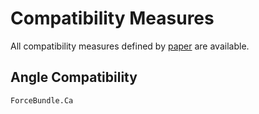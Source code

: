 # Compatibility Measures 

All compatibility measures defined by [paper]() are available. 

## Angle Compatibility 

```docs
ForceBundle.Ca 
```
